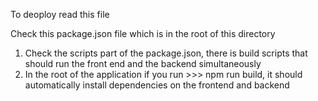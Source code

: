 To deoploy read this file

Check this package.json file which is in the root of this directory

1. Check the scripts part of the package.json, there is build scripts that should run the front end and the backend simultaneously
2. In the root of the application if you run >>> npm run build, it should automatically install dependencies on the frontend and backend